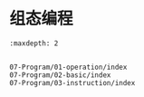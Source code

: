 # 组态编程


```{toctree}
:maxdepth: 2


07-Program/01-operation/index
07-Program/02-basic/index
07-Program/03-instruction/index

```
